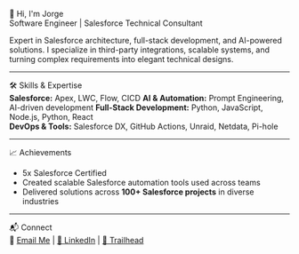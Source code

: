 👋 Hi, I'm Jorge  
Software Engineer | Salesforce Technical Consultant

Expert in Salesforce architecture, full-stack development, and AI-powered solutions. I specialize in third-party integrations, scalable systems, and turning complex requirements into elegant technical designs.

---

🛠️ Skills & Expertise  
**Salesforce:** Apex, LWC, Flow, CICD
**AI & Automation:** Prompt Engineering, AI-driven development
**Full-Stack Development:** Python, JavaScript, Node.js, Python, React  
**DevOps & Tools:** Salesforce DX, GitHub Actions, Unraid, Netdata, Pi-hole

---

📈 Achievements  
- 5x Salesforce Certified
- Created scalable Salesforce automation tools used across teams  
- Delivered solutions across **100+ Salesforce projects** in diverse industries

---

📬 Connect  
📧 [Email Me](mailto:jorgevaldespuig@gmail.com) | [🔗 LinkedIn](https://www.linkedin.com/in/jorgevaldespuig) | [🌟 Trailhead](https://trailhead.salesforce.com/me/yourname)
